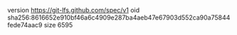 version https://git-lfs.github.com/spec/v1
oid sha256:8616652e910bf46a6c4909e287ba4aeb47e67903d552ca90a75844fede74aac9
size 6595
